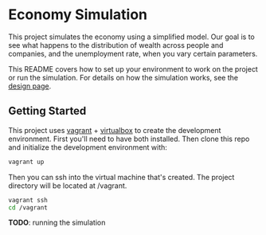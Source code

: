 # Economy Simulation

This project simulates the economy using a simplified model. Our goal is to
see what happens to the distribution of wealth across people and companies, and
the unemployment rate, when you vary certain parameters.

This README covers how to set up your environment to work on the project or run
the simulation. For details on how the simulation works, see the
[design page](design.md).

## Getting Started

This project uses [vagrant](https://vagrantup.com) +
[virtualbox](https://virtualbox.org) to create the development environment.
First you'll need to have both installed. Then clone this repo and initialize
the development environment with:

```bash
vagrant up
```

Then you can ssh into the virtual machine that's created. The project directory
will be located at /vagrant.

```bash
vagrant ssh
cd /vagrant
```

**TODO**: running the simulation
